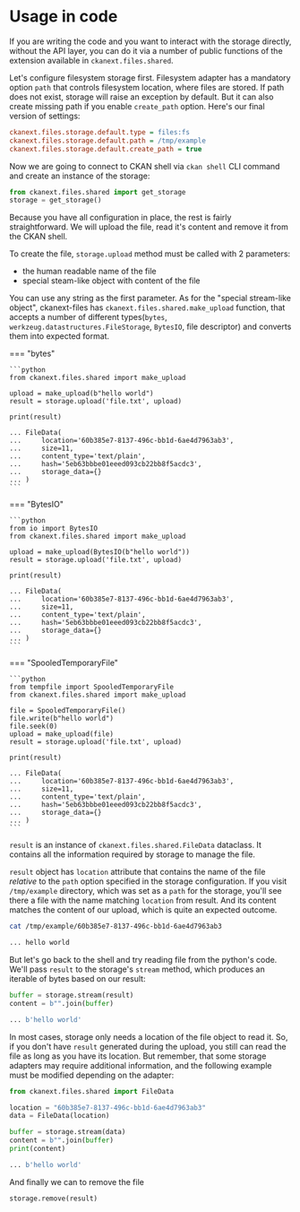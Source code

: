 # Usage in code

If you are writing the code and you want to interact with the storage directly,
without the API layer, you can do it via a number of public functions of the
extension available in `ckanext.files.shared`.

Let's configure filesystem storage first. Filesystem adapter has a mandatory
option `path` that controls filesystem location, where files are stored. If
path does not exist, storage will raise an exception by default. But it can
also create missing path if you enable `create_path` option. Here's our final
version of settings:

```ini
ckanext.files.storage.default.type = files:fs
ckanext.files.storage.default.path = /tmp/example
ckanext.files.storage.default.create_path = true
```

Now we are going to connect to CKAN shell via `ckan shell` CLI command and
create an instance of the storage:

```python
from ckanext.files.shared import get_storage
storage = get_storage()
```

Because you have all configuration in place, the rest is fairly
straightforward. We will upload the file, read it's content and remove it from
the CKAN shell.

To create the file, `storage.upload` method must be called with 2 parameters:

* the human readable name of the file
* special steam-like object with content of the file

You can use any string as the first parameter. As for the "special stream-like
object", ckanext-files has `ckanext.files.shared.make_upload` function, that
accepts a number of different types(`bytes`,
`werkzeug.datastructures.FileStorage`, `BytesIO`, file descriptor) and converts
them into expected format.

=== "bytes"

    ```python
    from ckanext.files.shared import make_upload

    upload = make_upload(b"hello world")
    result = storage.upload('file.txt', upload)

    print(result)

    ... FileData(
    ...     location='60b385e7-8137-496c-bb1d-6ae4d7963ab3',
    ...     size=11,
    ...     content_type='text/plain',
    ...     hash='5eb63bbbe01eeed093cb22bb8f5acdc3',
    ...     storage_data={}
    ... )
    ```

=== "BytesIO"

    ```python
    from io import BytesIO
    from ckanext.files.shared import make_upload

    upload = make_upload(BytesIO(b"hello world"))
    result = storage.upload('file.txt', upload)

    print(result)

    ... FileData(
    ...     location='60b385e7-8137-496c-bb1d-6ae4d7963ab3',
    ...     size=11,
    ...     content_type='text/plain',
    ...     hash='5eb63bbbe01eeed093cb22bb8f5acdc3',
    ...     storage_data={}
    ... )
    ```

=== "SpooledTemporaryFile"

    ```python
    from tempfile import SpooledTemporaryFile
    from ckanext.files.shared import make_upload

    file = SpooledTemporaryFile()
    file.write(b"hello world")
    file.seek(0)
    upload = make_upload(file)
    result = storage.upload('file.txt', upload)

    print(result)

    ... FileData(
    ...     location='60b385e7-8137-496c-bb1d-6ae4d7963ab3',
    ...     size=11,
    ...     content_type='text/plain',
    ...     hash='5eb63bbbe01eeed093cb22bb8f5acdc3',
    ...     storage_data={}
    ... )
    ```


`result` is an instance of `ckanext.files.shared.FileData` dataclass. It
contains all the information required by storage to manage the file.

`result` object has `location` attribute that contains the name of the file
*relative* to the `path` option specified in the storage configuration. If you
visit `/tmp/example` directory, which was set as a `path` for the storage,
you'll see there a file with the name matching `location` from result. And its
content matches the content of our upload, which is quite an expected outcome.

```sh
cat /tmp/example/60b385e7-8137-496c-bb1d-6ae4d7963ab3

... hello world
```

But let's go back to the shell and try reading file from the python's
code. We'll pass `result` to the storage's `stream` method, which produces an
iterable of bytes based on our result:

```python
buffer = storage.stream(result)
content = b"".join(buffer)

... b'hello world'
```

In most cases, storage only needs a location of the file object to read it. So,
if you don't have `result` generated during the upload, you still can read the
file as long as you have its location. But remember, that some storage adapters
may require additional information, and the following example must be modified
depending on the adapter:

```python
from ckanext.files.shared import FileData

location = "60b385e7-8137-496c-bb1d-6ae4d7963ab3"
data = FileData(location)

buffer = storage.stream(data)
content = b"".join(buffer)
print(content)

... b'hello world'
```

And finally we can to remove the file

```python
storage.remove(result)
```

